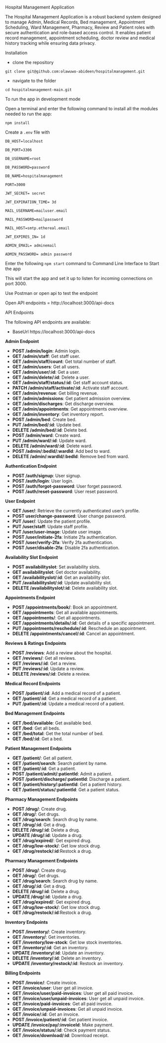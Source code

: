 Hospital Management Application

The Hospital Management Application is a robust backend system designed to manage Admin, Medical Records, Bed management, Appointment Scheduling, Ward Management, Pharmacy, Review and Patient roles with secure authentication and role-based access control. It enables patient record management, appointment scheduling, doctor review and medical history tracking while ensuring data privacy.

Installation

- clone the repository


`git clone git@github.com:olawuwo-abideen/hospitalmanagement.git`


- navigate to the folder


`cd hospitalmanagement-main.git`

To run the app in development mode

Open a terminal and enter the following command to install all the  modules needed to run the app:

`npm install`


Create a `.env` file with


`DB_HOST=localhost`

`DB_PORT=3306`

`DB_USERNAME=root`

`DB_PASSWORD=password`

`DB_NAME=hospitalmanagement`

`PORT=3000`

`JWT_SECRET= secret`

`JWT_EXPIRATION_TIME= 3d`

`MAIL_USERNAME=mailuser.email`

`MAIL_PASSWORD=mailpassword`

`MAIL_HOST=smtp.ethereal.email`

`JWT_EXPIRES_IN= 1d`

`ADMIN_EMAIL= adminemail`

`ADMIN_PASSWORD= admin password`


Enter the following `npm start` command to Command Line Interface to Start the app

This will start the app and set it up to listen for incoming connections on port 3000. 

Use Postman or open api to test the endpoint

Open API endpoints = http://localhost:3000/api-docs

API Endpoints

The following API endpoints are available:

- BaseUrl https://localhost:3000/api-docs

**Admin Endpoint**

- **POST /admin/login**: Admin login.
- **GET /admin/staff**: Get staff user.
- **GET /admin/staff/count**: Get total number of staff.
- **GET /admin/users**: Get all users.
- **GET /admin/user/:id**: Get a user.
- **GET /admin/delete/:id**: Delete a user.
- **GET /admin/staff/status/:id**: Get staff account status.
- **PATCH /admin/staff/activate/:id**: Activate staff account.
- **GET /admin/revenue**: Get billing revenue.
- **GET /admin/admissions**: Get patient admission overview.
- **GET /admin/discharges**: Get discharge overview.
- **GET /admin/appointments**: Get appointments overview.
- **GET /admin/inventory**: Get inventory report.
- **POST /admin/bed**: Create bed.
- **PUT /admin/bed/:id**: Update bed.
- **DELETE /admin/bed/:id**: Delete bed.
- **POST /admin/ward**: Create ward.
- **PUT /admin/ward/:id**: Update ward.
- **DELETE /admin/ward/:id**: Delete ward.
- **POST /admin/:bedId/:wardId**: Add bed to  ward.
- **DELETE /admin/:wardId/:bedId**: Remove bed from ward.


**Authentication Endpoint**

- **POST /auth/signup**: User signup.
- **POST /auth/login**: User login.
- **POST /auth/forgot-password**: User forget password.
- **POST /auth/reset-password**: User reset password.

**User Endpoint**

- **GET /user/**: Retrieve the currently authenticated user’s profile.
- **POST user/change-password**: User change password.
- **PUT /user/**: Update the patient profile.
- **PUT /user/staff**: Update staff profile.
- **PUT /user/user-image**: Update user image.
- **POST /user/initiate-2fa**: Initiate 2fa authentication.
- **POST /user/verify-2fa**: Verify 2fa  authentication.
- **POST /user/disable-2fa**: Disable 2fa  authentication.

**Availability Slot Endpoint**

- **POST availabilityslot**: Set availability slots.
- **GET availabilityslot**: Get doctor availability.
- **GET /availabilityslot/:id**: Get an availability slot.
- **PUT /availabilityslot/:id**: Update availability slot.
- **DELETE /availabilityslot/:id**: Delete availability slot.

**Appointments Endpoint**

- **POST /appointments/book/**: Book an appointment.
- **GET /appointments**: Get all available appointments.
- **GET /appointments/**: Get all appointments.
- **GET /appointments/details/:id**: Get details of a specific appointment.
- **PUT /appointments/reschedule/:id**:	Reschedule an appointment.
- **DELETE /appointments/cancel/:id**: Cancel an appointment.



**Reviews & Ratings Endpoints**

- **POST /reviews**: Add a review about the hospital.
- **GET /reviews/**: Get all reviews.
- **GET /reviews/:id**: Get a review.
- **PUT /reviews/:id**: Update a review.
- **DELETE /reviews/:id**: Delete a review.



**Medical Record Endpoints**

- **POST /patient/:id**: Add a medical record of a patient.
- **GET /patient/:id**: Get a medical record of a patient.
- **PUT /patient/:id**: Update  a medical record of a patient.

**Bed Management Endpoints**

- **GET /bed/available**: Get available bed.
- **GET /bed**: Get all beds.
- **GET /bed/total**: Get the total number of bed.
- **GET /bed/:id**: Get a bed.


**Patient Management Endpoints**

- **GET /patient/**: Get all patient.
- **GET /patient/search**: Search patient by name.
- **GET /patient/:id**: Get a patient.
- **POST /patient/admit/:patientId**: Admit a patient.
- **POST /patient/discharge/:patientId**: Discharge a patient.
- **GET /patient/history/:patientId**: Get a patient history.
- **GET /patient/status/:patientId**: Get a patient status.



**Pharmacy Management Endpoints**

- **POST /drug/**: Create drug.
- **GET /drug/**: Get drugs.
- **GET /drug/search**: Search drug by name.
- **GET /drug/:id**: Get a drug.
- **DELETE /drug/:id**: Delete a drug.
- **UPDATE /drug/:id**: Update a drug.
- **GET /drug/expired/**: Get expired drug.
- **GET /drug/low-stock/**: Get low stock drug.
- **GET /drug/restock/:id**:Restock a drug.


**Pharmacy Management Endpoints**

- **POST /drug/**: Create drug.
- **GET /drug/**: Get drugs.
- **GET /drug/search**: Search drug by name.
- **GET /drug/:id**: Get a drug.
- **DELETE /drug/:id**: Delete a drug.
- **UPDATE /drug/:id**: Update a drug.
- **GET /drug/expired/**: Get expired drug.
- **GET /drug/low-stock/**: Get low stock drug.
- **GET /drug/restock/:id**:Restock a drug.



**Inventory Endpoints**

- **POST /inventory/**: Create inventory.
- **GET /inventory/**: Get inventories.
- **GET /inventory/low-stock**: Get low stock inventories.
- **GET /inventory/:id**: Get an inventory.
- **UPDATE /inventory/:id**: Update an inventory.
- **DELETE /inventory/:id**: Delete an inventory.
- **UPDATE /inventory/restock/:id**: Restock an inventory.




**Billing Endpoints**

- **POST /invoice/**: Create invoice.
- **GET /invoice/user**: User get all invoice.
- **GET /invoice/user/paid-invoices**: User get all paid invoice.
- **GET /invoice/user/unpaid-invoices**: User get all unpaid invoice.
- **GET /invoice/paid-invoices**: Get all paid invoice.
- **GET /invoice/unpaid-invoices**: Get all unpaid invoice.
- **GET /invoice/:id**: Get an invoice.
- **POST /invoice/patient/:id**: Get patient invoice.
- **UPDATE /invoice/pay/:invoiceId**: Make payment.
- **GET /invoice/status/:id**: Check payment status.
- **GET /invoice/download/:id**: Download receipt.


